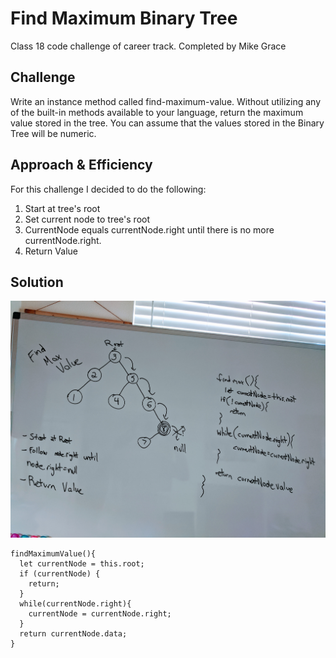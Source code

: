 # Find Maximum Binary Tree
<!-- Short summary or background information -->
Class 18 code challenge of career track. Completed by Mike Grace

## Challenge
<!-- Description of the challenge -->
Write an instance method called find-maximum-value. Without utilizing any of the built-in methods available to your language, return the maximum value stored in the tree. You can assume that the values stored in the Binary Tree will be numeric.

## Approach & Efficiency
<!-- What approach did you take? Why? What is the Big O space/time for this approach? -->
For this challenge I decided to do the following:

1. Start at tree's root
2. Set current node to tree's root
3. CurrentNode equals currentNode.right until there is no more currentNode.right.
4. Return Value

## Solution
![find-max-binary-tree](../../assets/FindMaxBT.jpg)
~~~~
findMaximumValue(){
  let currentNode = this.root;
  if (currentNode) {
    return;
  }
  while(currentNode.right){
    currentNode = currentNode.right;
  }
  return currentNode.data;
}
~~~~